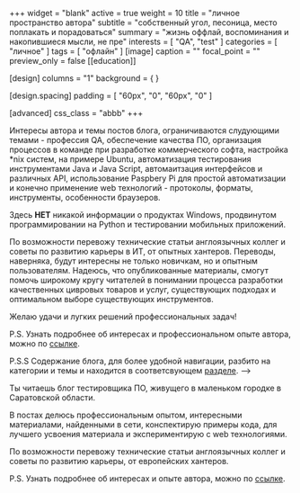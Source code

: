 +++
widget = "blank"
active = true
weight = 10
title = "личное пространство автора"
subtitle = "собственный угол, песоница, место поплакать и порадоваться"
summary = "жизнь оффлай, воспоминания и накопившиеся мысли, не пре"
interests = [ "QA", "test" ]
categories = [ "личное" ]
tags = [ "офлайн" ]
[image]
  caption = ""
  focal_point = ""
  preview_only = false
[[education]]

[design]
columns = "1"
background = { }

  [design.spacing]
  padding = [ "60px", "0", "60px", "0" ]

[advanced]
css_class = "abbb"
+++
<!-- 
Этот блог существует, чтобы помочь заинтересованным людям в решении возникающих технических проблем, которые были решены автором и решение теперь доступно всем желающим. Работая в ИТ, каждый инженер сталкивается с различными проблемами, будь то настройка окружения или написания куска кода, казалось бы не сложного, но из незнакомого контекста и поиск правильного ответа может отнять достаточно времени и сил. Еще сложнее в такой ситуации новичку, без досточного знания английского языка, 90% технических проблем доступны в интернете на английском. Побробнее об идее создания этого ресурса написано ---[тут](/идея/)---.

-->


Интересы автора и темы постов блога, ограничиваются слудующими темами - профессия QA, обеспечение качества ПО, организация процессов в команде при разработке коммерческого софта, настройка *nix систем, на примере Ubuntu, автоматизация тестирования инструментами Java и Java Script, автомаитзация интерфейсов и различных API, использование Paspbery Pi для простой автоматизации и конечно применение web технологий - протоколы, форматы, инструменты, особенности браузеров.

Здесь **НЕТ** никакой информации о продуктах Windows, продвинутом программировании на Python и тестировании мобильных приложений.

По возможности перевожу технические статьи англоязычных коллег и советы по развитию карьеры в ИТ, от опытных хантеров.  Переводы, наверняка, будут интересны не только новичкам, но и опытным пользователям. Надеюсь, что опубликованные материалы, смогут помочь широкому кругу читателей в понимании процесса разработки качественных цивровых товаров и услуг, существующих подходах и оптимальном выборе существующих инструментов.

Желаю удачи и лугких решений профессиональных задач!

P.S. Узнать подробнее об интересах и профессиональном опыте автора, можно по [ссылке](/автор/).

P.S.S Содержание блога, для более удобной навигации, разбито на категории и темы и находится в соответсвующем [разделе](/содержание/). -->

Ты читаешь блог тестировщика ПО, живущего в маленьком городке в Саратовской области.

В постах делюсь профессиональным опытом, интересными материалами, найденными в сети, конспектирую примеры кода, для лучшего усвоения материала и экспериментирую с web технологиями.

По возможности перевожу технические статьи англоязычных коллег и советы по развитию карьеры, от европейских хантеров.

P.S. Узнать подробнее об интересах и опыте автора, можно по [ссылке](/ru/автор/).
